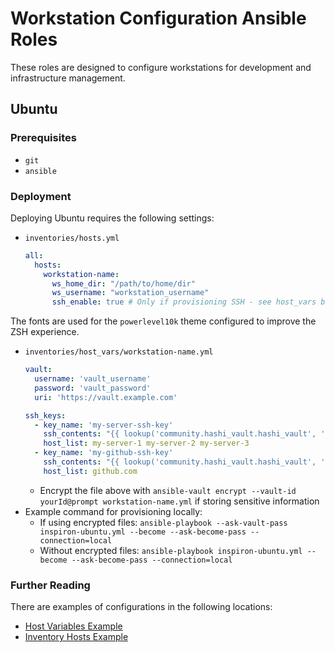 # Workstation Configuration Ansible Roles
These roles are designed to configure workstations for development and infrastructure management.

## Ubuntu

### Prerequisites
* `git`
* `ansible`

### Deployment

Deploying Ubuntu requires the following settings:
* `inventories/hosts.yml`
  ```yaml
  all:
    hosts:
      workstation-name:
        ws_home_dir: "/path/to/home/dir"
        ws_username: "workstation_username"
        ssh_enable: true # Only if provisioning SSH - see host_vars below for example settings
  ```
The fonts are used for the `powerlevel10k` theme configured to improve the ZSH experience.

* `inventories/host_vars/workstation-name.yml`
  ```yaml
  vault:
    username: 'vault_username'
    password: 'vault_password'
    uri: 'https://vault.example.com'

  ssh_keys:
    - key_name: 'my-server-ssh-key'
      ssh_contents: "{{ lookup('community.hashi_vault.hashi_vault', 'secret=kv/data/my-secret/path auth_method=userpass mount_point=userpass username={{ vault.username }} password={{ vault.password }} url={{ vault.uri }}')['my-server-ssh-key'] }}"
      host_list: my-server-1 my-server-2 my-server-3
    - key_name: 'my-github-ssh-key'
      ssh_contents: "{{ lookup('community.hashi_vault.hashi_vault', 'secret=kv/data/my-secret/path auth_method=userpass mount_point=userpass username={{ vault.username }} password={{ vault.password }} url={{ vault.uri }}')['my-github-ssh-key'] }}"
      host_list: github.com
  ```
  * Encrypt the file above with `ansible-vault encrypt --vault-id yourId@prompt workstation-name.yml` if storing sensitive information
* Example command for provisioning locally:
  * If using encrypted files: `ansible-playbook --ask-vault-pass inspiron-ubuntu.yml --become --ask-become-pass --connection=local`
  * Without encrypted files: `ansible-playbook inspiron-ubuntu.yml --become --ask-become-pass --connection=local`

### Further Reading
There are examples of configurations in the following locations:

* [Host Variables Example](inventories/host_vars)
* [Inventory Hosts Example](inventories/hosts.yml)